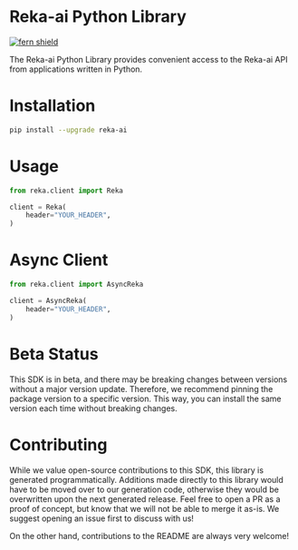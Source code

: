 <!-- Begin Title, generated by Fern  -->
# Reka-ai Python Library

[![fern shield](https://img.shields.io/badge/%F0%9F%8C%BF-SDK%20generated%20by%20Fern-brightgreen)](https://github.com/fern-api/fern)

The Reka-ai Python Library provides convenient access to the Reka-ai API from applications written in Python.
<!-- End Title  -->

<!-- Begin Installation, generated by Fern  -->
# Installation

```sh
pip install --upgrade reka-ai
```
<!-- End Installation  -->

<!-- Begin Usage, generated by Fern  -->
# Usage

```python
from reka.client import Reka

client = Reka(
    header="YOUR_HEADER",
)
```
<!-- End Usage  -->

<!-- Begin Async Usage, generated by Fern  -->
# Async Client

```python
from reka.client import AsyncReka

client = AsyncReka(
    header="YOUR_HEADER",
)
```
<!-- End Async Usage  -->

<!-- Begin Status, generated by Fern  -->
# Beta Status

This SDK is in beta, and there may be breaking changes between versions without a major 
version update. Therefore, we recommend pinning the package version to a specific version. 
This way, you can install the same version each time without breaking changes.
<!-- End Status  -->

<!-- Begin Contributing, generated by Fern  -->
# Contributing

While we value open-source contributions to this SDK, this library is generated programmatically. 
Additions made directly to this library would have to be moved over to our generation code, 
otherwise they would be overwritten upon the next generated release. Feel free to open a PR as
 a proof of concept, but know that we will not be able to merge it as-is. We suggest opening 
an issue first to discuss with us!

On the other hand, contributions to the README are always very welcome!
<!-- End Contributing  -->

